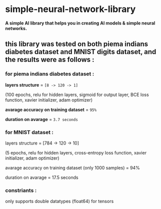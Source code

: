 # simple-neural-network-library
**A simple AI library that helps you in creating AI models &amp; simple neural networks.**

## this library was tested on both piema indians diabetes dataset and MNIST digits dataset, and the results were as follows :

### for piema indians diabetes dataset :

**layers structure** = `[8 -> 120 -> 1]`

(100 epochs, relu for hidden layers, sigmoid for output layer, BCE loss function, xavier initializer, adam optimizer)

**avarage accuracy on training dataset** = `95%`

**duration on avarage** = `3.7 seconds`


### for MNIST dataset :

layers structure = [784 -> 120 -> 10]

(5 epochs, relu for hidden layers, cross-entropy loss function, xavier initializer, adam optimizer)

avarage accuracy on training dataset (only 1000 samples) = 94%

duration on avarage = 17.5 seconds

### constriants :

only supports double datatypes (float64) for tensors
